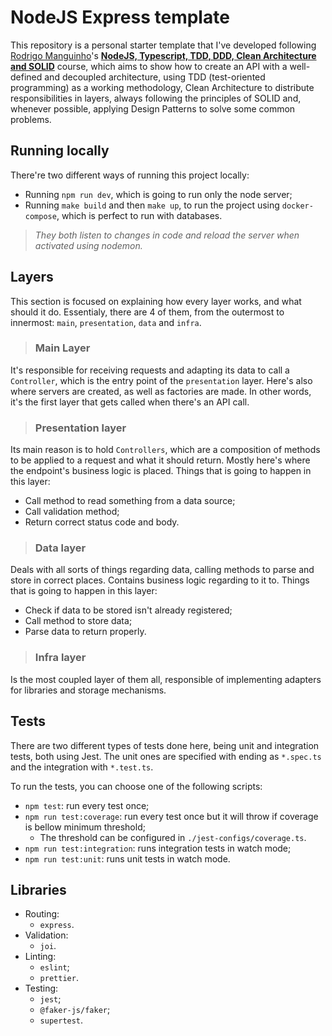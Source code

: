 # NodeJS Express template
This repository is a personal starter template that I've developed following [Rodrigo Manguinho](https://github.com/rmanguinho)'s [**NodeJS, Typescript, TDD, DDD, Clean Architecture and SOLID**](https://www.udemy.com/course/tdd-com-mango/?referralCode=B53CE5CA2B9AFA5A6FA1) course, which aims to show how to create an API with a well-defined and decoupled architecture, using TDD (test-oriented programming) as a working methodology, Clean Architecture to distribute responsibilities in layers, always following the principles of SOLID and, whenever possible, applying Design Patterns to solve some common problems.

## Running locally
There're two different ways of running this project locally:
- Running `npm run dev`, which is going to run only the node server;
- Running `make build` and then `make up`, to run the project using `docker-compose`, which is perfect to run with databases.

> *They both listen to changes in code and reload the server when activated using nodemon.*

## Layers
This section is focused on explaining how every layer works, and what should it do. Essentialy, there are 4 of them, from the outermost to innermost: `main`, `presentation`, `data` and `infra`.

> ### Main Layer
It's responsible for receiving requests and adapting its data to call a `Controller`, which is the entry point of the `presentation` layer. Here's also where servers are created, as well as factories are made. In other words, it's the first layer that gets called when there's an API call.

> ### Presentation layer
Its main reason is to hold `Controllers`, which are a composition of methods to be applied to a request and what it should return. Mostly here's where the endpoint's business logic is placed. Things that is going to happen in this layer:
- Call method to read something from a data source;
- Call validation method;
- Return correct status code and body.

> ### Data layer
Deals with all sorts of things regarding data, calling methods to parse and store in correct places. Contains business logic regarding to it to. Things that is going to happen in this layer:
- Check if data to be stored isn't already registered;
- Call method to store data;
- Parse data to return properly.

> ### Infra layer
Is the most coupled layer of them all, responsible of implementing adapters for libraries and storage mechanisms.

## Tests
There are two different types of tests done here, being unit and integration tests, both using Jest. The unit ones are specified with ending as `*.spec.ts` and the integration with `*.test.ts`.

To run the tests, you can choose one of the following scripts:
- `npm test`: run every test once;
- `npm run test:coverage`: run every test once but it will throw if coverage is bellow minimum threshold;
  - The threshold can be configured in `./jest-configs/coverage.ts`.
- `npm run test:integration`: runs integration tests in watch mode;
- `npm run test:unit`: runs unit tests in watch mode.


## Libraries
- Routing:
  - `express`.
- Validation:
  - `joi`.
- Linting:
  - `eslint`;
  - `prettier`.
- Testing:
  - `jest`;
  - `@faker-js/faker`;
  - `supertest`.